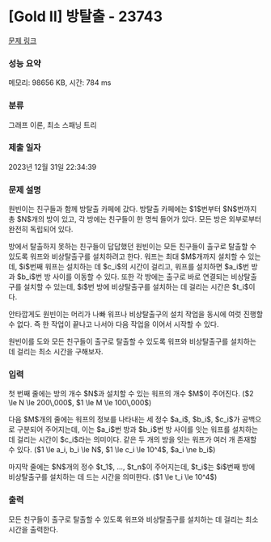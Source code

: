 # [Gold II] 방탈출 - 23743 

[문제 링크](https://www.acmicpc.net/problem/23743) 

### 성능 요약

메모리: 98656 KB, 시간: 784 ms

### 분류

그래프 이론, 최소 스패닝 트리

### 제출 일자

2023년 12월 31일 22:34:39

### 문제 설명

<p><meta charset="utf-8"><meta charset="utf-8"></p>

<p>원빈이는 친구들과 함께 방탈출 카페에 갔다. 방탈출 카페에는 $1$번부터 $N$번까지 총 $N$개의 방이 있고, 각 방에는 친구들이 한 명씩 들어가 있다. 모든 방은 외부로부터 완전히 독립되어 있다.</p>

<p>방에서 탈출하지 못하는 친구들이 답답했던 원빈이는 모든 친구들이 출구로 탈출할 수 있도록 워프와 비상탈출구를 설치하려고 한다. 워프는 최대 $M$개까지 설치할 수 있는데, $i$번째 워프는 설치하는 데 $c_i$의 시간이 걸리고, 워프를 설치하면 $a_i$번 방과 $b_i$번 방 사이를 이동할 수 있다. 또한 각 방에는 출구로 바로 연결되는 비상탈출구를 설치할 수 있는데, $i$번 방에 비상탈출구를 설치하는 데 걸리는 시간은 $t_i$이다.</p>

<p>안타깝게도 원빈이는 머리가 나빠 워프나 비상탈출구의 설치 작업을 동시에 여럿 진행할 수 없다. 즉 한 작업이 끝나고 나서야 다음 작업을 이어서 시작할 수 있다.</p>

<p>원빈이를 도와 모든 친구들이 출구로 탈출할 수 있도록 워프와 비상탈출구를 설치하는 데 걸리는 최소 시간을 구해보자.</p>

### 입력 

 <p dir="ltr">첫 번째 줄에는 방의 개수 $N$과 설치할 수 있는 워프의 개수 $M$이 주어진다. ($2 \le N \le 200\,000$, $1 \le M \le 100\,000$)</p>

<p dir="ltr">다음 $M$개의 줄에는 워프의 정보를 나타내는 세 정수 $a_i$, $b_i$, $c_i$가 공백으로 구분되어 주어지는데, 이는 $a_i$번 방과 $b_i$번 방 사이를 잇는 워프를 설치하는 데 걸리는 시간이 $c_i$라는 의미이다. 같은 두 개의 방을 잇는 워프가 여러 개 존재할 수 있다. ($1 \le a_i, b_i \le N$, $1 \le c_i \le 10^4$, $a_i \ne b_i$)</p>

<p dir="ltr">마지막 줄에는 $N$개의 정수 $t_1$, ..., $t_n$이 주어지는데, $t_i$는 $i$번째 방에 비상탈출구를 설치하는 데 드는 시간을 의미한다. ($1 \le t_i \le 10^4$)</p>

### 출력 

 <p>모든 친구들이 출구로 탈출할 수 있도록 워프와 비상탈출구를 설치하는 데 걸리는 최소 시간을 출력한다.</p>

